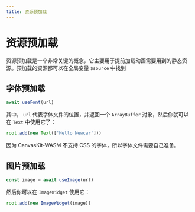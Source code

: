 ```yaml
---
title: 资源预加载
---
```


# 资源预加载

资源预加载是一个非常关键的概念，它主要用于提前加载动画需要用到的静态资源。预加载的资源都可以在全局变量 `$source` 中找到

## 字体预加载

```javascript
await useFont(url)
```

其中， `url` 代表字体文件的位置，并返回一个 `ArrayBuffer` 对象，然后你就可以在 `Text` 中使用它了：

```javascript
root.add(new Text(['Hello Newcar']))
```

因为 CanvasKit-WASM 不支持 CSS 的字体，所以字体文件需要自己准备。

## 图片预加载

```javascript
const image = await useImage(url)
```

然后你可以在 `ImageWidget` 使用它：

```javascript
root.add(new ImageWidget(image))
```
